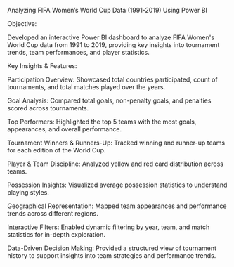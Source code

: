 Analyzing FIFA Women’s World Cup Data (1991-2019) Using Power BI

Objective:

Developed an interactive Power BI dashboard to analyze FIFA Women's World Cup data from 1991 to 2019, providing key insights into tournament trends, team performances, and player statistics.

Key Insights & Features:

Participation Overview: Showcased total countries participated, count of tournaments, and total matches played over the years.

Goal Analysis: Compared total goals, non-penalty goals, and penalties scored across tournaments.

Top Performers: Highlighted the top 5 teams with the most goals, appearances, and overall performance.

Tournament Winners & Runners-Up: Tracked winning and runner-up teams for each edition of the World Cup.

Player & Team Discipline: Analyzed yellow and red card distribution across teams.

Possession Insights: Visualized average possession statistics to understand playing styles.

Geographical Representation: Mapped team appearances and performance trends across different regions.

Interactive Filters: Enabled dynamic filtering by year, team, and match statistics for in-depth exploration.

Data-Driven Decision Making: Provided a structured view of tournament history to support insights into team strategies and performance trends.
